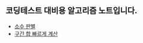 ## 코딩테스트 대비용 알고리즘 노트입니다.

* [소수 판별](https://github.com/pplm1042/Python_Competitive_Programming_Notes/blob/main/is_prime.py)
* [구간 합 빠르게 계산](https://github.com/pplm1042/Python_Competitive_Programming_Notes/blob/main/prefix_sum.py)
